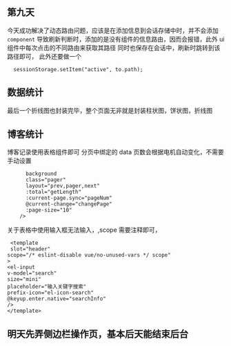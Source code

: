 ## 第九天

今天成功解决了动态路由问题，应该是在添加信息到会话存储中时，并不会添加`component`
导致刷新判断时，添加的是没有组件的信息路由，因而会报错，此外 ui 组件中每次点击的不同路由来获取其路径
同时也保存在会话中，刷新时跳转到该路径即可，
此外还要做一个

```
  sessionStorage.setItem("active", to.path);
```

## 数据统计

最后一个折线图也封装完毕，整个页面无非就是封装柱状图，饼状图，折线图

## 博客统计

博客记录使用表格组件即可
分页中绑定的 data 页数会根据电机自动变化，不需要手动设置

```<el-pagination
      background
      class="pager"
      layout="prev,pager,next"
      :total="getLength"
      :current-page.sync="pageNum"
      @current-change="changePage"
      :page-size="10"
    />
```

关于表格中使用输入框无法输入，,scope 需要注释即可，

```
 <template
 slot="header"
scope="/* eslint-disable vue/no-unused-vars */ scope"
>
<el-input
v-model="search"
size="mini"
placeholder="输入关键字搜索"
prefix-icon="el-icon-search"
@keyup.enter.native="searchInfo"
/>
</template>
```

## 明天先弄侧边栏操作页，基本后天能结束后台

```

```
